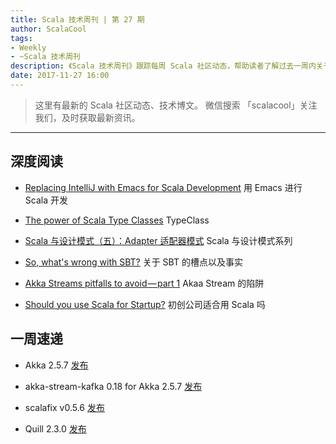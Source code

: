 ```yaml
---
title: Scala 技术周刊 | 第 27 期
author: ScalaCool
tags:
- Weekly
- ~Scala 技术周刊
description: 《Scala 技术周刊》跟踪每周 Scala 社区动态，帮助读者了解过去一周内关于 Scala 发生的事情。
date: 2017-11-27 16:00
---
```


> 这里有最新的 Scala 社区动态、技术博文。
微信搜索 「scalacool」关注我们，及时获取最新资讯。

***

## 深度阅读

- [Replacing IntelliJ with Emacs for Scala Development](https://www.reddit.com/r/scala/comments/7dqtwc/replacing_intellij_with_emacs_for_scala/)
  用 Emacs 进行 Scala 开发

- [The power of Scala Type Classes](https://medium.com/@diego_pacheco/the-power-of-scala-type-classes-95fa61cd084d)
  TypeClass

- [Scala 与设计模式（五）：Adapter 适配器模式](http://localhost:4000/2017/11/scala-design-patterns-5/)
  Scala 与设计模式系列

- [So, what's wrong with SBT?](http://www.lihaoyi.com/post/SowhatswrongwithSBT.html)
  关于 SBT 的槽点以及事实

- [Akka Streams pitfalls to avoid — part 1](https://blog.softwaremill.com/akka-streams-pitfalls-to-avoid-part-1-75ef6403c6e6)
  Akaa Stream 的陷阱

- [Should you use Scala for Startup?](https://medium.com/@dreamtoipo/should-you-use-scala-for-startup-3085c750884)
  初创公司适合用 Scala 吗

## 一周速递

- Akka 2.5.7 [发布](https://t.co/uZkaye23vg)

- akka-stream-kafka 0.18 for Akka 2.5.7 [发布](https://doc.akka.io/docs/akka-stream-kafka/current/home.html)

- scalafix v0.5.6 [发布](https://github.com/scalacenter/scalafix/releases/tag/v0.5.6)

- Quill 2.3.0 [发布](https://github.com/getquill/quill/blob/master/CHANGELOG.md#230)